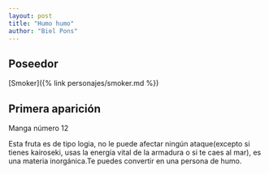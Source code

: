 ```yaml
---
layout: post
title: "Humo humo"
author: "Biel Pons"
---
```


## Poseedor

[Smoker]({% link personajes/smoker.md %})

## Primera aparición

Manga número 12

Esta fruta es de tipo logia, no le puede afectar ningún ataque(excepto si tienes kairoseki, usas la energía vital de la armadura o si te caes al mar), es una materia inorgánica.Te puedes convertir en una persona de humo.
